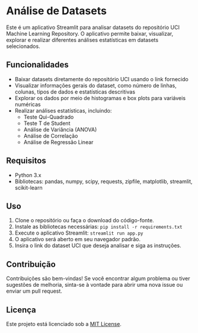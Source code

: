 # Análise de Datasets

Este é um aplicativo Streamlit para analisar datasets do repositório UCI Machine Learning Repository. O aplicativo permite baixar, visualizar, explorar e realizar diferentes análises estatísticas em datasets selecionados.

## Funcionalidades

- Baixar datasets diretamente do repositório UCI usando o link fornecido
- Visualizar informações gerais do dataset, como número de linhas, colunas, tipos de dados e estatísticas descritivas
- Explorar os dados por meio de histogramas e box plots para variáveis numéricas
- Realizar análises estatísticas, incluindo:
  - Teste Qui-Quadrado
  - Teste T de Student
  - Análise de Variância (ANOVA)
  - Análise de Correlação
  - Análise de Regressão Linear

## Requisitos

- Python 3.x
- Bibliotecas: pandas, numpy, scipy, requests, zipfile, matplotlib, streamlit, scikit-learn

## Uso

1. Clone o repositório ou faça o download do código-fonte.
2. Instale as bibliotecas necessárias: `pip install -r requirements.txt`
3. Execute o aplicativo Streamlit: `streamlit run app.py`
4. O aplicativo será aberto em seu navegador padrão.
5. Insira o link do dataset UCI que deseja analisar e siga as instruções.

## Contribuição

Contribuições são bem-vindas! Se você encontrar algum problema ou tiver sugestões de melhoria, sinta-se à vontade para abrir uma nova issue ou enviar um pull request.

## Licença

Este projeto está licenciado sob a [MIT License](LICENSE).